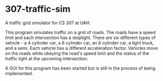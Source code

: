# 307-traffic-sim
A traffic grid simulator for CS 307 at UAH.

This program simulates traffic on a grid of roads. The roads have a speed limit and each intersection has a stoplight.
There are six different types of vehicle - a 4 cylinder car, a 6 cylinder car, an 8 cylinder car, a light truck, and a semi. Each vehicle has a different acceleration factor.
Vehicles move on the roads while obeying the road's speed limit and the status of the traffic light at the upcoming intersection.

A GUI for this program has been started but is still in the process of being implemented.
